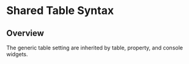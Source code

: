 # Shared Table Syntax

## Overview

The generic table setting are inherited by table, property, and console widgets.